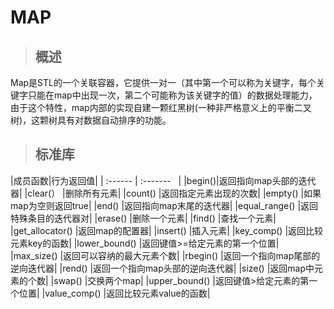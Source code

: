 # MAP
> ## 概述
Map是STL的一个关联容器，它提供一对一（其中第一个可以称为关键字，每个关键字只能在map中出现一次，第二个可能称为该关键字的值）的数据处理能力，由于这个特性，map内部的实现自建一颗红黑树(一种非严格意义上的平衡二叉树)，这颗树具有对数据自动排序的功能。
> ## 标准库
|成员函数|行为返回值|
|  :------ |  :-------    |
|begin()|返回指向map头部的迭代器|
|clear(） |删除所有元素|
|count() |返回指定元素出现的次数|
|empty() |如果map为空则返回true|
|end() |返回指向map末尾的迭代器|
|equal_range() |返回特殊条目的迭代器对|
|erase() |删除一个元素|
|find() |查找一个元素|
|get_allocator() |返回map的配置器|
|insert() |插入元素|
|key_comp() |返回比较元素key的函数|
|lower_bound() |返回键值>=给定元素的第一个位置|
|max_size() |返回可以容纳的最大元素个数|
|rbegin() |返回一个指向map尾部的逆向迭代器|
|rend() |返回一个指向map头部的逆向迭代器|
|size() |返回map中元素的个数|
|swap() |交换两个map|
|upper_bound() |返回键值>给定元素的第一个位置|
|value_comp() |返回比较元素value的函数|
